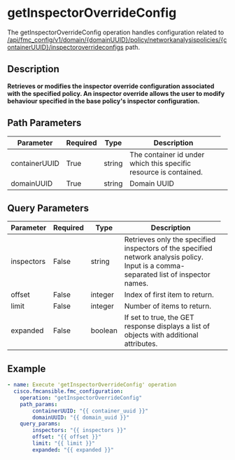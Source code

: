 # getInspectorOverrideConfig

The getInspectorOverrideConfig operation handles configuration related to [/api/fmc_config/v1/domain/{domainUUID}/policy/networkanalysispolicies/{containerUUID}/inspectoroverrideconfigs](/paths//api/fmc_config/v1/domain/{domain_uuid}/policy/networkanalysispolicies/{container_uuid}/inspectoroverrideconfigs.md) path.&nbsp;
## Description
**Retrieves or modifies the inspector override configuration associated with the specified policy. An inspector override allows the user to modify behaviour specified in the base policy's inspector configuration.**

## Path Parameters
| Parameter | Required | Type | Description |
| --------- | -------- | ---- | ----------- |
| containerUUID | True | string <td colspan=3> The container id under which this specific resource is contained. |
| domainUUID | True | string <td colspan=3> Domain UUID |

## Query Parameters
| Parameter | Required | Type | Description |
| --------- | -------- | ---- | ----------- |
| inspectors | False | string <td colspan=3> Retrieves only the specified inspectors of the specified network analysis policy. Input is a comma-separated list of inspector names. |
| offset | False | integer <td colspan=3> Index of first item to return. |
| limit | False | integer <td colspan=3> Number of items to return. |
| expanded | False | boolean <td colspan=3> If set to true, the GET response displays a list of objects with additional attributes. |

## Example
```yaml
- name: Execute 'getInspectorOverrideConfig' operation
  cisco.fmcansible.fmc_configuration:
    operation: "getInspectorOverrideConfig"
    path_params:
        containerUUID: "{{ container_uuid }}"
        domainUUID: "{{ domain_uuid }}"
    query_params:
        inspectors: "{{ inspectors }}"
        offset: "{{ offset }}"
        limit: "{{ limit }}"
        expanded: "{{ expanded }}"

```